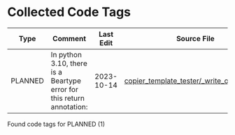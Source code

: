 # Collected Code Tags

| Type    | Comment                                                               | Last Edit   | Source File                                                                                                                                                                                 |
|---------|-----------------------------------------------------------------------|-------------|---------------------------------------------------------------------------------------------------------------------------------------------------------------------------------------------|
| PLANNED | In python 3.10, there is a Beartype error for this return annotation: | 2023-10-14  | [copier_template_tester/_write_output.py:92](https://github.com/KyleKing/copier-template-tester/blame/57f881822440c37e163312269c0d5893da21cd55/copier_template_tester/_write_output.py#L92) |

Found code tags for PLANNED (1)

<!-- calcipy_skip_tags -->
